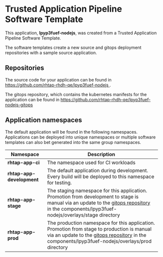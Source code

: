 # Trusted Application Pipeline Software Template

This application, **lpyp3fuef-nodejs**, was created from a Trusted Application Pipeline Software Template.

The software templates create a new source and gitops deployment repositories with a sample source application. 

## Repositories

The source code for your application can be found in [https://github.com/rhtap-rhdh-qe/lpyp3fuef-nodejs ](https://github.com/rhtap-rhdh-qe/lpyp3fuef-nodejs ).
 
The gitops repository, which contains the kubernetes manifests for the application can be found in 
[https://github.com/rhtap-rhdh-qe/lpyp3fuef-nodejs-gitops ](https://github.com/rhtap-rhdh-qe/lpyp3fuef-nodejs-gitops ) 

## Application namespaces 

The default application will be found in the following namespaces. Applications can be deployed into unique namespaces or multiple software templates can also bet generated into the same group namespaces.  

|  Namespace   |  Description   |  
| -------- | -------- |
| **rhtap-app-ci** | The namespace used for CI workloads |
| **rhtap-app-development** | The default application during development. Every build will be deployed to this namespace for testing. |
| **rhtap-app-stage** | The staging namespace for this application. Promotion from development to stage is manual via an update to the [gitops repository](https://github.com/rhtap-rhdh-qe/lpyp3fuef-nodejs-gitops ) in the components/lpyp3fuef-nodejs/overlays/stage directory |
| **rhtap-app-prod** | The production namespace for this application. Promotion from stage to production is manual via an update to the [gitops repository](https://github.com/rhtap-rhdh-qe/lpyp3fuef-nodejs-gitops ) in the components/lpyp3fuef-nodejs/overlays/prod directory |
